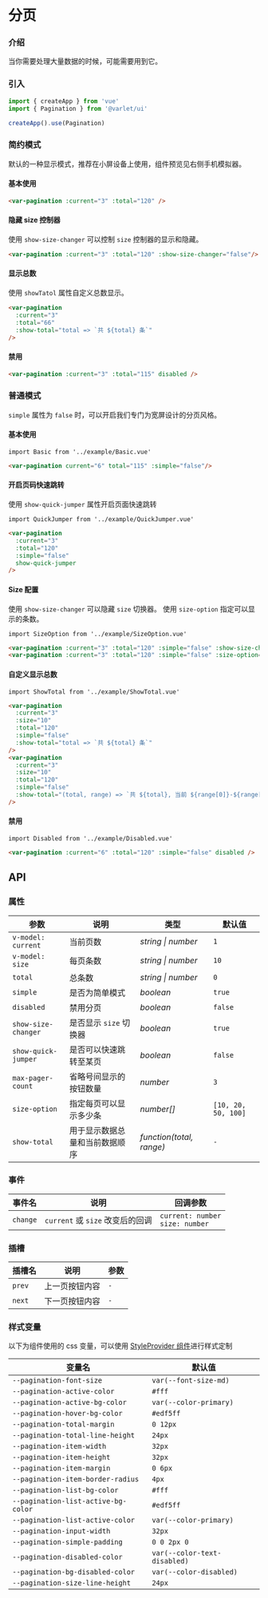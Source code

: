# 分页

### 介绍

当你需要处理大量数据的时候，可能需要用到它。

### 引入

```js
import { createApp } from 'vue'
import { Pagination } from '@varlet/ui'

createApp().use(Pagination)
```
### 简约模式

默认的一种显示模式，推荐在小屏设备上使用，组件预览见右侧手机模拟器。

#### 基本使用

```html
<var-pagination :current="3" :total="120" />
```

#### 隐藏 size 控制器

使用 `show-size-changer` 可以控制 `size` 控制器的显示和隐藏。

```html
<var-pagination :current="3" :total="120" :show-size-changer="false"/>
```

#### 显示总数

使用 `showTatol` 属性自定义总数显示。

```html
<var-pagination
  :current="3"
  :total="66"
  :show-total="total => `共 ${total} 条`"
/>
```

#### 禁用

```html
<var-pagination :current="3" :total="115" disabled />
```

### 普通模式

`simple` 属性为 `false` 时，可以开启我们专门为宽屏设计的分页风格。

#### 基本使用

```vue
import Basic from '../example/Basic.vue'
```

```html
<var-pagination current="6" total="115" :simple="false"/>
```

#### 开启页码快速跳转

使用 `show-quick-jumper` 属性开启页面快速跳转

```vue
import QuickJumper from '../example/QuickJumper.vue'
```

```html
<var-pagination
  :current="3"
  :total="120"
  :simple="false"
  show-quick-jumper
/>
```

#### Size 配置

使用 `show-size-changer` 可以隐藏 `size` 切换器。
使用 `size-option` 指定可以显示的条数。

```vue
import SizeOption from '../example/SizeOption.vue'
```

```html
<var-pagination :current="3" :total="120" :simple="false" :show-size-changer="false" />
<var-pagination :current="3" :total="120" :simple="false" :size-option="[10, 20, 30, 40]" />
```

#### 自定义显示总数

```vue
import ShowTotal from '../example/ShowTotal.vue'
```

```html
<var-pagination
  :current="3"
  :size="10"
  :total="120"
  :simple="false"
  :show-total="total => `共 ${total} 条`"
/>
<var-pagination
  :current="3"
  :size="10"
  :total="120"
  :simple="false"
  :show-total="(total, range) => `共 ${total}, 当前 ${range[0]}-${range[1]}`"
/>
```

#### 禁用

```vue
import Disabled from '../example/Disabled.vue'
```

```html
<var-pagination :current="6" :total="120" :simple="false" disabled />
```

## API

### 属性

| 参数                  | 说明 | 类型 | 默认值 |
|---------------------| -------------- | -------- | ---------- |
| `v-model: current`  | 当前页数 | _string \| number_ | `1` |
| `v-model: size`     | 每页条数 | _string \| number_ | `10` |
| `total`             | 总条数 | _string \| number_ | `0` |
| `simple`            | 是否为简单模式 | _boolean_ | `true` |
| `disabled`          | 禁用分页 | _boolean_ | `false` |
| `show-size-changer` | 是否显示 `size` 切换器 | _boolean_ | `true` |
| `show-quick-jumper` | 是否可以快速跳转至某页	 | _boolean_ | `false` |
| `max-pager-count`   | 省略号间显示的按钮数量	 | _number_ | `3` |
| `size-option`       | 指定每页可以显示多少条	 | _number[]_ | `[10, 20, 50, 100]` |
| `show-total`        | 用于显示数据总量和当前数据顺序	 | _function(total, range)_ | `-` |

### 事件

| 事件名 | 说明 | 回调参数 |
| ----- | -------------- | -------- |
| `change` | `current` 或 `size` 改变后的回调 | `current: number` <br>`size: number`  |

### 插槽

| 插槽名 | 说明 | 参数 |
| --- | --- | --- |
| `prev` | 上一页按钮内容 | `-` |
| `next` | 下一页按钮内容 | `-` |

### 样式变量

以下为组件使用的 css 变量，可以使用 [StyleProvider 组件](#/zh-CN/style-provider)进行样式定制

| 变量名 | 默认值 |
| --- | --- |
| `--pagination-font-size` | `var(--font-size-md)` |
| `--pagination-active-color` | `#fff` |
| `--pagination-active-bg-color` | `var(--color-primary)` |
| `--pagination-hover-bg-color` | `#edf5ff` |
| `--pagination-total-margin` | `0 12px` |
| `--pagination-total-line-height` | `24px` |
| `--pagination-item-width` | `32px` |
| `--pagination-item-height` | `32px` |
| `--pagination-item-margin` | `0 6px` |
| `--pagination-item-border-radius` | `4px` |
| `--pagination-list-bg-color` | `#fff` |
| `--pagination-list-active-bg-color` | `#edf5ff` |
| `--pagination-list-active-color` | `var(--color-primary)` |
| `--pagination-input-width` | `32px` |
| `--pagination-simple-padding` | `0 0 2px 0` |
| `--pagination-disabled-color` | `var(--color-text-disabled)` |
| `--pagination-bg-disabled-color` | `var(--color-disabled)` |
| `--pagination-size-line-height` | `24px` |
